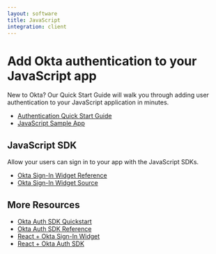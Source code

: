 ```yaml
---
layout: software
title: JavaScript
integration: client
---
```


# Add Okta authentication to your JavaScript app

New to Okta? Our Quick Start Guide will walk you through adding user authentication to your JavaScript application in minutes.

<ul class='code-list'>
  <li>
    <a href='/quickstart/#/widget/java/generic/' class='code-button inverse'>
      <span class='code-icon launch-16'></span><span>Authentication Quick Start Guide</span>
    </a>
  </li>
  <li>
    <a href='https://github.com/okta/samples-nodejs-express-4' class='code-button'>
      <span class='fa fa-github'></span><span>JavaScript Sample App</span>
    </a>
  </li>
</ul>

## JavaScript SDK

Allow your users can sign in to your app with the JavaScript SDKs.

<ul class='code-list'>
  <li>
    <span class='code-icon expression-16'></span> <a href='okta_sign-in_widget_ref.html'>Okta Sign-In Widget Reference</a>
  </li>
  <li>
    <span class='fa fa-github'></span> <a href='https://github.com/okta/okta-signin-widget'>Okta Sign-In Widget Source</a>
  </li>
</ul>

## More Resources

<ul class='code-list'>
  <li><span class='code-icon launch-16'></span> <a href='okta_auth_sdk.html'>Okta Auth SDK Quickstart</a></li>
  <li><span class='code-icon expression-16'></span> <a href='okta_auth_sdk_ref.html'>Okta Auth SDK Reference</a></li>
  <li><span class='code-icon launch-16'></span> <a href='okta_react_sign-in_widget.html'>React + Okta Sign-In Widget</a></li>
  <li><span class='code-icon launch-16'></span> <a href='okta_react.html'>React + Okta Auth SDK</a></li>
</ul>
